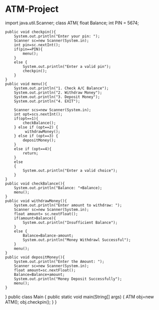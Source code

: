 # ATM-Project

import java.util.Scanner;
class ATM{
    float Balance;
    int PIN = 5674;

    public void checkpin(){
        System.out.println("Enter your pin: ");
        Scanner sc=new Scanner(System.in);
        int pin=sc.nextInt();
        if(pin==PIN){
            menu();
        }
        else {
            System.out.println("Enter a valid pin");
            checkpin();
        }
    }
    public void menu(){
        System.out.println("1. Check A/C Balance");
        System.out.println("2. Withdraw Money");
        System.out.println("3. Deposit Money");
        System.out.println("4. EXIT");

        Scanner scs=new Scanner(System.in);
        int opt=scs.nextInt();
        if(opt==1){
            checkBalance();
        } else if (opt==2) {
             withdrawMoney();
        } else if (opt==3) {
            depositMoney();
        }
        else if (opt==4){
            return;
        }
        else
        {
            System.out.println("Enter a valid choice");
        }
    }
    public void checkBalance(){
        System.out.println("Balance: "+Balance);
        menu();
    }
    public void withdrawMoney(){
        System.out.println("Enter amount to withdraw: ");
        Scanner sc=new Scanner(System.in);
        float amount= sc.nextFloat();
        if(amount>Balance){
            System.out.println("Insufficient Balance");
        }
        else {
            Balance=Balance-amount;
            System.out.println("Money Withdrawl Successful");
        }
        menu();
    }
    public void depositMoney(){
        System.out.println("Enter the Amount: ");
        Scanner sc=new Scanner(System.in);
        float amount=sc.nextFloat();
        Balance=Balance+amount;
        System.out.println("Money Deposit Successfully");
        menu();
    }
}
public class Main {
    public static void main(String[] args) {
      ATM obj=new ATM();
      obj.checkpin();
        }
    }
